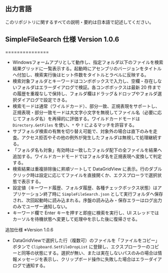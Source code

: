 ## 出力言語
このリポジトリに関するすべての説明・要約は日本語で記述してください。

## SimpleFileSearch 仕様  Version 1.0.6
===============

- Windowsフォームアプリとして動作し、指定フォルダ以下のファイルを検索結果グリッドに一覧表示する。起動時にアセンブリのバージョンをタイトルへ付加し、検索実行後はヒット件数をタイトルとラベルに反映する。
- 検索対象フォルダとキーワードはコンボボックスで入力し、空欄・存在しないフォルダはエラーダイアログで検証。各コンボボックスは最新 20 件までの履歴を重複なしで保持し、フォルダ欄はドラッグ＆ドロップやフォルダ選択ダイアログで設定できる。
- 検索モードは通常（ワイルドカード）、部分一致、正規表現をサポートし、正規表現・部分一致モードは大文字小文字を無視してファイル名（必要に応じてフォルダ名）を再帰的に評価する。ワイルドカードモードは `Directory.GetFiles` を使い、`*` や `?` によるマッチを許容する。
- サブフォルダ検索の有無を切り替え可能で、対象外の場合は直下のみを走査。アクセス拒否やその他の例外が発生したフォルダは無視して処理継続する。
- 「フォルダ名も対象」有効時は一致したフォルダ配下の全ファイルを結果へ追加する。ワイルドカードモードではフォルダ名を正規表現へ変換して判定する。
- 検索結果は重複排除後に昇順ソートして DataGridView に表示。行のダブルクリック時は設定に応じてファイルを直接開くか、エクスプローラで選択状態で表示する。
- 設定値（キーワード履歴、フォルダ履歴、各種チェックボックス状態）はアプリケーション終了時に `SimpleFileSearch.json` として実行フォルダへ保存され、次回起動時に読み込まれる。序盤の読み込み・保存エラーはログ出力のみでユーザー通知しない。
- キーワード欄で Enter キーを押すと即座に検索を実行し、UI スレッドではカーソルを待機状態へ変更して処理中を示した後に復帰させる。


追加仕様  ※Version 1.0.6

- DataGridViewで選択した行（複数可）のファイルを「ファイルをコピー」ボタンで `Clipboard.SetFileDropList` に登録し、エクスプローラーのコピーと同等の状態にする。選択が無い、または実在しないパスのみの場合は情報メッセージを表示し、クリップボード操作に失敗した場合はエラーダイアログで通知する。

